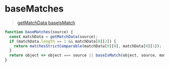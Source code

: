 # baseMatches

> [getMatchData](/lodash/getMatchData.md);[baseIsMatch](/lodash/baseIsMatch.md)

```js
function baseMatches(source) {
  const matchData = getMatchData(source);
  if (matchData.length == 1 && matchData[0][2]) {
    return matchesStrictComparable(matchData[0][0], matchData[0][1]);
  }
  return object => object === source || baseIsMatch(object, source, matchData);
}
```
